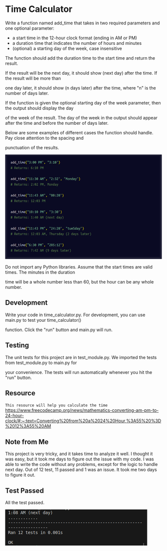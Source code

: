 # **Time Calculator**
Write a function named add_time that takes in two required parameters and one optional parameter:

+ a start time in the 12-hour clock format (ending in AM or PM)<br>
+ a duration time that indicates the number of hours and minutes<br>
+ (optional) a starting day of the week, case insensitive<br>
  
The function should add the duration time to the start time and return the result.

If the result will be the next day, it should show (next day) after the time. If the result will be more than 

one day later, it should show (n days later) after the time, where "n" is the number of days later.

If the function is given the optional starting day of the week parameter, then the output should display the day

of the week of the result. The day of the week in the output should appear after the time and before the number of days later.

Below are some examples of different cases the function should handle. Pay close attention to the spacing and 

punctuation of the results.

![Question output](quetion_img.png) <br>

Do not import any Python libraries. Assume that the start times are valid times. The minutes in the duration 

time will be a whole number less than 60, but the hour can be any whole number.

## Development
Write your code in time_calculator.py. For development, you can use main.py to test your time_calculator() 

function. Click the "run" button and main.py will run.

## Testing

The unit tests for this project are in test_module.py. We imported the tests from test_module.py to main.py for 

your convenience. The tests will run automatically whenever you hit the "run" button.

## Resource <br>
`This resource will help you calculate the time`
<https://www.freecodecamp.org/news/mathematics-converting-am-pm-to-24-hour-clock/#:~:text=Converting%20from%20a%2024%20Hour,%3A55%20%3D%2012%3A55%20AM><br>


## Note from Me

This project is very tricky, and it takes time to analyze it well.
I thought it was easy, but it took me days to figure out the issue with my code.
I was able to write the code without any problems, except for the logic to handle next day.
Out of 12 test, 11 passed and 1 was an issue. It took me two days to figure it out.

## Test Passed

All the test passed.

![Question output](time_cal.png) <br>